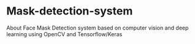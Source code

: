 # Mask-detection-system

About
Face Mask Detection system based on computer vision and deep learning using OpenCV and Tensorflow/Keras
